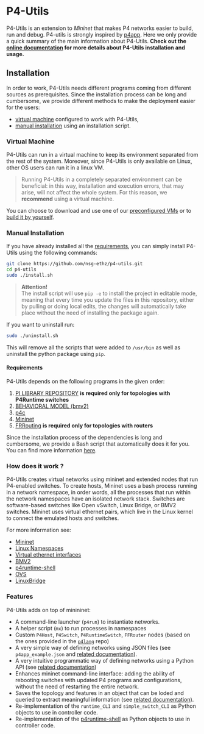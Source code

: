 # P4-Utils

P4-Utils is an extension to *Mininet* that makes P4 networks easier to build, run and debug. P4-utils is strongly
inspired by [p4app](https://github.com/p4lang/p4app). Here we only provide a quick summary of the main information
about P4-Utils. **Check out the [online documentation](https://nsg-ethz.github.io/p4-utils/index.html)
for more details about P4-Utils installation and usage.**

## Installation

In order to work, P4-Utils needs different programs coming from different sources as prerequisites.
Since the installation process can be long and cumbersome, we provide different methods to make the
deployment easier for the users:

- [virtual machine](#virtual-machine) configured to work with P4-Utils,
- [manual installation](#manual-installation) using an installation script.

### Virtual Machine

P4-Utils can run in a virtual machine to keep its environment separated from the rest of the system.
Moreover, since P4-Utils is only available on Linux, other OS users can run it in a linux VM.

> Running P4-Utils in a completely separated environment can be beneficial: in this way, installation
> and execution errors, that may arise, will not affect the whole system. For this reason, we **recommend**
> using a virtual machine.

You can choose to download and use one of our 
[preconfigured VMs](https://nsg-ethz.github.io/p4-utils/installation.html#use-our-preconfigured-vm)
or to [build it by yourself](./vm).

### Manual Installation

If you have already installed all the [requirements](#requirements), you can simply
install P4-Utils using the following commands:

```bash
git clone https://github.com/nsg-ethz/p4-utils.git
cd p4-utils
sudo ./install.sh
```

> **Attention!**  
> The install script will use `pip -e` to install the project in editable mode, meaning that every time you update the files
> in this repository, either by pulling or doing local edits, the changes will automatically take place without the need of
> installing the package again.

If you want to uninstall run:

```bash
sudo ./uninstall.sh
```

This will remove all the scripts that were added to `/usr/bin` as well as uninstall the python package using `pip`.

#### Requirements

P4-Utils depends on the following programs in the given order:

1. [PI LIBRARY REPOSITORY](https://github.com/p4lang/PI) **is required only for topologies with
   P4Runtime switches**
2. [BEHAVIORAL MODEL (bmv2)](https://github.com/p4lang/behavioral-model)
3. [p4c](https://github.com/p4lang/p4c)
4. [Mininet](https://github.com/mininet/mininet)
5. [FRRouting](https://github.com/FRRouting/FRR) **is required 
   only for topologies with routers**

Since the installation process of the dependencies is long and cumbersome, we provide
a Bash script that automatically does it for you. You can find more information [here](./install-tools).

### How does it work ?

P4-Utils creates virtual networks using mininet and extended nodes that run P4-enabled switches. To create hosts,
Mininet uses a bash process running in a network namespace, in order words, all the processes that run within the
network namespaces have an isolated network stack. Switches are software-based switches like Open vSwitch, Linux Bridge,
or BMV2 switches. Mininet uses virtual ethernet pairs, which live in the Linux kernel to connect the emulated hosts and switches.

For more information see:

 - [Mininet](http://mininet.org/)
 - [Linux Namespaces](https://blogs.igalia.com/dpino/2016/04/10/network-namespaces/)
 - [Virtual ethernet interfaces](http://man7.org/linux/man-pages/man4/veth.4.html)
 - [BMV2](https://github.com/p4lang/behavioral-model)
 - [p4runtime-shell](https://github.com/p4lang/p4runtime-shell)
 - [OVS](https://www.openvswitch.org/)
 - [LinuxBridge](https://cloudbuilder.in/blogs/2013/12/02/linux-bridge-virtual-networking/)

### Features

P4-Utils adds on top of minininet:

- A command-line launcher (`p4run`) to instantiate networks.
- A helper script (`mx`) to run processes in namespaces
- Custom `P4Host`, `P4Switch`, `P4RuntimeSwitch`, `FFRouter` nodes (based on the ones provided in the [`p4lang`](https://github.com/p4lang) repo)
- A very simple way of defining networks using JSON files (see `p4app_example.json` and [related documentation](https://nsg-ethz.github.io/p4-utils/usage.html#json)).
- A very intuitive programmatic way of defining networks using a Python API (see [related documentation](https://nsg-ethz.github.io/p4-utils/usage.html#python))
- Enhances mininet command-line interface: adding the ability of rebooting switches with updated P4 programs and configurations, without the need
 of restarting the entire network.
- Saves the topology and features in an object that can be loded and queried to extract meaningful information (see [related documentation](https://nsg-ethz.github.io/p4-utils/advanced_usage.html#topology-database)).
- Re-implementation of the `runtime_CLI` and `simple_switch_CLI` as Python objects to use in controller code.
- Re-implementation of the [p4runtime-shell](https://github.com/p4lang/p4runtime-shell) as Python objects to use in controller code.
